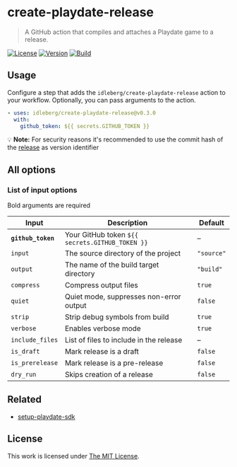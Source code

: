 # create-playdate-release

> A GitHub action that compiles and attaches a Playdate game to a release.

[![License](https://img.shields.io/github/license/idleberg/create-playdate-release?style=for-the-badge)](LICENSE)
[![Version](https://img.shields.io/github/v/release/idleberg/create-playdate-release?style=for-the-badge)]([https://github.com/idleberg/create-playdate-release/releases](https://github.com/idleberg/create-playdate-release/releases))
[![Build](https://img.shields.io/github/actions/workflow/status/idleberg/create-playdate-release/default.yml?style=for-the-badge)]([https://github.com/idleberg/create-playdate-release/releases](https://github.com/idleberg/create-playdate-release/actions))


## Usage

Configure a step that adds the `idleberg/create-playdate-release` action to your workflow. Optionally, you can pass arguments to the action.

```yaml
- uses: idleberg/create-playdate-release@v0.3.0
  with: 
    github_token: ${{ secrets.GITHUB_TOKEN }}
```

:bulb: **Note:** For security reasons it's recommended to use the commit hash of the [release](https://github.com/idleberg/setup-playdate-sdk/releases) as version identifier

## All options

### List of input options

Bold arguments are required

| Input              | Description                                       | Default    |
| ------------------ | --------------------------------------------------| ---------- |
| **`github_token`** | Your GitHub token `${{ secrets.GITHUB_TOKEN }}`   | –          |
| `input`            | The source directory of the project               | `"source"` |
| `output`           | The name of the build target directory            | `"build"`  |
| `compress`         | Compress output files                             | `true`     |
| `quiet`            | Quiet mode, suppresses non-error output           | `false`    |
| `strip`            | Strip debug symbols from build                    | `true`     |
| `verbose`          | Enables verbose mode                              | `true`     |
| `include_files`    | List of files to include in the release           | –          |
| `is_draft`         | Mark release is a draft                           | `false`    |
| `is_prerelease`    | Mark release is a pre-release                     | `false`    |
| `dry_run`          | Skips creation of a release                       | `false`    |

## Related

- [setup-playdate-sdk](https://github.com/marketplace/actions/setup-playdate-sdk)

## License

This work is licensed under [The MIT License](LICENSE).
